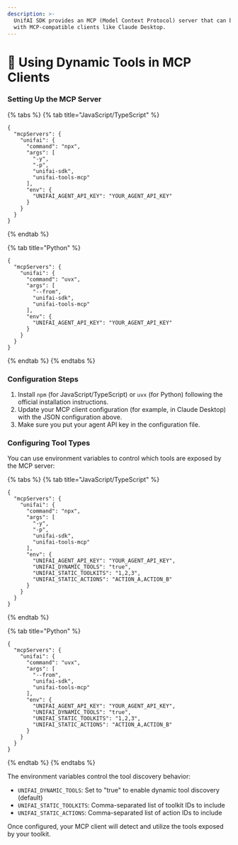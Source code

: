 ```yaml
---
description: >-
  UnifAI SDK provides an MCP (Model Context Protocol) server that can be used
  with MCP-compatible clients like Claude Desktop.
---
```


# 📗 Using Dynamic Tools in MCP Clients

### Setting Up the MCP Server <a href="#setting-up-the-mcp-server" id="setting-up-the-mcp-server"></a>

{% tabs %}
{% tab title="JavaScript/TypeScript" %}
```
{
  "mcpServers": {
    "unifai": {
      "command": "npx",
      "args": [
        "-y",
        "-p",
        "unifai-sdk",
        "unifai-tools-mcp"
      ],
      "env": {
        "UNIFAI_AGENT_API_KEY": "YOUR_AGENT_API_KEY"
      }
    }
  }
}
```
{% endtab %}

{% tab title="Python" %}
```
{
  "mcpServers": {
    "unifai": {
      "command": "uvx",
      "args": [
        "--from",
        "unifai-sdk",
        "unifai-tools-mcp"
      ],
      "env": {
        "UNIFAI_AGENT_API_KEY": "YOUR_AGENT_API_KEY"
      }
    }
  }
}
```
{% endtab %}
{% endtabs %}

### Configuration Steps <a href="#configuration-steps" id="configuration-steps"></a>

1. Install `npm` (for JavaScript/TypeScript) or `uvx` (for Python) following the official installation instructions.
2. Update your MCP client configuration (for example, in Claude Desktop) with the JSON configuration above.
3. Make sure you put your agent API key in the configuration file.

### Configuring Tool Types <a href="#configuring-tool-types" id="configuring-tool-types"></a>

You can use environment variables to control which tools are exposed by the MCP server:

{% tabs %}
{% tab title="JavaScript/TypeScript" %}
```
{
  "mcpServers": {
    "unifai": {
      "command": "npx",
      "args": [
        "-y",
        "-p",
        "unifai-sdk",
        "unifai-tools-mcp"
      ],
      "env": {
        "UNIFAI_AGENT_API_KEY": "YOUR_AGENT_API_KEY",
        "UNIFAI_DYNAMIC_TOOLS": "true",
        "UNIFAI_STATIC_TOOLKITS": "1,2,3",
        "UNIFAI_STATIC_ACTIONS": "ACTION_A,ACTION_B"
      }
    }
  }
}
```
{% endtab %}

{% tab title="Python" %}
```
{
  "mcpServers": {
    "unifai": {
      "command": "uvx",
      "args": [
        "--from",
        "unifai-sdk",
        "unifai-tools-mcp"
      ],
      "env": {
        "UNIFAI_AGENT_API_KEY": "YOUR_AGENT_API_KEY",
        "UNIFAI_DYNAMIC_TOOLS": "true",
        "UNIFAI_STATIC_TOOLKITS": "1,2,3",
        "UNIFAI_STATIC_ACTIONS": "ACTION_A,ACTION_B"
      }
    }
  }
}
```
{% endtab %}
{% endtabs %}

The environment variables control the tool discovery behavior:

* `UNIFAI_DYNAMIC_TOOLS`: Set to "true" to enable dynamic tool discovery (default)
* `UNIFAI_STATIC_TOOLKITS`: Comma-separated list of toolkit IDs to include
* `UNIFAI_STATIC_ACTIONS`: Comma-separated list of action IDs to include

Once configured, your MCP client will detect and utilize the tools exposed by your toolkit.
